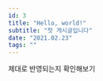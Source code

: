 ```yaml
---
id: 3
title: "Hello, world!"
subtitle: "첫 게시글입니다"
date: "2021.02.23"
tags: ""
---
```


제대로 반영되는지 확인해보기
